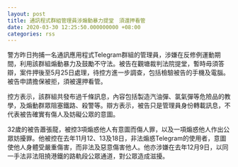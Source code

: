 ```yaml
---
layout: post
title: 通訊程式群組管理員涉煽動暴力提堂　須還押看管
date: 2020-03-30 12:25:50.000000000 +08:00
categories: rss
---
```


警方昨日拘捕一名通訊應用程式Telegram群組的管理員，涉嫌在反修例運動期間，利用該群組煽動暴力及鼓勵不守法。被告在觀塘裁判法院提堂，暫時毋須答辯，案件押後至5月25日處理，待控方進一步調查，包括檢驗被告的手機及電腦。被告申請擔保被拒，須被還押看管。

控方表示，該群組共發布過千條訊息，內容包括製造汽油彈、氯氣彈等危險品的教學，及煽動群眾阻塞鐵路、殺警等。辯方表示，被告只是管理員身份轉載訊息，不代表被告確實有傷人及妨礙公眾的意圖。

32歲的被告蕭張龍，被控3項煽惑他人有意圖而傷人罪，以及一項煽惑他人作出公眾妨擾罪。他被控在去年11月12、13及18日，非法煽惑Telegram的使用者，意圖使他人身體受嚴重傷害，而非法及惡意傷害他人。他亦涉嫌在去年12月9日，以同一手法非法阻撓港鐵的路軌段公眾通道，對公眾造成滋擾。
